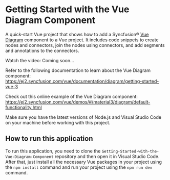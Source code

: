 # Getting Started with the Vue Diagram Component

A quick-start Vue project that shows how to add a Syncfusion&reg; [Vue Diagram]( https://www.syncfusion.com/vue-components/vue-diagram?utm_source=github&utm_medium=listing&utm_campaign=vue-diagram-gettingstarted-sample) component to a Vue project. It includes code snippets to create nodes and connectors, join the nodes using connectors, and add segments and annotations to the connectors.

Watch the video: Coming soon...

Refer to the following documentation to learn about the Vue Diagram component: https://ej2.syncfusion.com/vue/documentation/diagram/getting-started-vue-3

Check out this online example of the Vue Diagram component: https://ej2.syncfusion.com/vue/demos/#/material3/diagram/default-functionality.html

Make sure you have the latest versions of Node.js and Visual Studio Code on your machine before working with this project.

## How to run this application
To run this application, you need to clone the `Getting-Started-with-the-Vue-Diagram-Component` repository and then open it in Visual Studio Code. After that, just install all the necessary Vue packages in your project using the `npm install` command and run your project using the `npm run dev` command.

